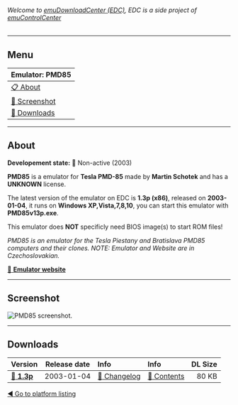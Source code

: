 ###### Welcome to [emuDownloadCenter (EDC)](https://github.com/PhoenixInteractiveNL/emuDownloadCenter/wiki/), EDC is a side project of [emuControlCenter](https://github.com/PhoenixInteractiveNL/emuControlCenter/wiki/)
***
## Menu
| **Emulator: PMD85** |
|:---------|
| [:clipboard: About](#about) |
| [:sunrise: Screenshot](#screenshot) |
| [:floppy_disk: Downloads](#downloads) |
***
## About
**Developement state:** :red_circle: Non-active (2003)

**PMD85** is a emulator for **Tesla PMD-85** made by **Martin Schotek** and has a **UNKNOWN** license.

The latest version of the emulator on EDC is **1.3p (x86)**, released on **2003-01-04**, it runs on **Windows XP,Vista,7,8,10**, you can start this emulator with **PMD85v13p.exe**.

This emulator does **NOT** specificly need BIOS image(s) to start ROM files!

_PMD85 is an emulator for the Tesla Piestany and Bratislava PMD85 computers and their clones. NOTE: Emulator and Website are in Czechoslovakian._

[:link: **Emulator website**](http://www.schotek.cz/pmd/)
***
## Screenshot
![](https://raw.githubusercontent.com/PhoenixInteractiveNL/emuDownloadCenter/master/hooks/pmd85/screen.jpg "PMD85 screenshot.")
***
## Downloads
| Version  | Release date  | Info       | Info       | DL Size    |
|:---------|:-------------:|:-----------|:-----------|-----------:|
| [:floppy_disk: **1.3p**](https://github.com/PhoenixInteractiveNL/edc-repo0005/raw/master/pmd85/1.3p.7z) | 2003-01-04 | [:page_facing_up: Changelog](https://github.com/PhoenixInteractiveNL/edc-repo0005/blob/master/pmd85/1.3p_changelog.txt) | [:mag_right: Contents](https://github.com/PhoenixInteractiveNL/edc-repo0005/blob/master/pmd85/1.3p_contents.txt) | 80 KB |

[:arrow_backward: Go to platform listing](https://github.com/PhoenixInteractiveNL/emuDownloadCenter/wiki/EDC-Platform-List)
